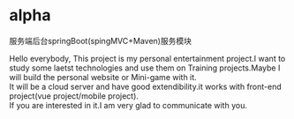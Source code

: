 # alpha
服务端后台springBoot(spingMVC+Maven)服务模块

Hello everybody,
  This project is my personal entertainment project.I want to study some laetst technologies and use them on Training projects.Maybe I will build the personal website or Mini-game with it.</br>
  It will be a cloud server and have good extendibility.it works with front-end project(vue project/mobile project).</br>
  If you are interested in it.I am very glad to communicate with you.</br>
